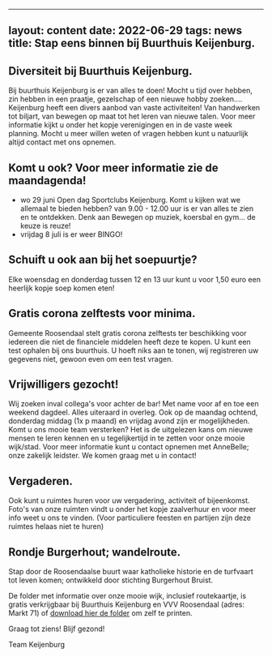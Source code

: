 
---
layout: content
date: 2022-06-29
tags: news
title: Stap eens binnen bij Buurthuis Keijenburg.
---
## Diversiteit bij Buurthuis Keijenburg.

Bij buurthuis Keijenburg is er van alles te doen!
Mocht u tijd over hebben, zin hebben in een praatje, gezelschap of een nieuwe hobby zoeken....
Keijenburg heeft een divers aanbod van vaste activiteiten! Van handwerken tot biljart, van bewegen op maat tot het leren van nieuwe talen.
Voor meer informatie kijkt u onder het kopje verenigingen en in de vaste week planning.
Mocht u meer willen weten of vragen hebben kunt u natuurlijk altijd contact met ons opnemen.

## Komt u ook? Voor meer informatie zie de maandagenda!
- wo 29 juni Open dag Sportclubs Keijenburg. Komt u kijken wat we allemaal te bieden hebben? van 9.00 - 12.00 uur 
  is er van alles te zien en te ontdekken. Denk aan Bewegen op muziek, koersbal en gym... de keuze is reuze!
- vrijdag 8 juli is er weer BINGO!

## Schuift u ook aan bij het soepuurtje?
Elke woensdag en donderdag tussen 12 en 13 uur kunt u voor 1,50 euro een heerlijk kopje soep komen eten!

## Gratis corona zelftests voor minima.
Gemeente Roosendaal stelt gratis corona zelftests ter beschikking voor iedereen die niet de financiele middelen heeft deze te kopen.
U kunt een test ophalen bij ons buurthuis. U hoeft niks aan te tonen, wij registreren uw gegevens niet, gewoon even om een test vragen.

## Vrijwilligers gezocht!
Wij zoeken inval collega's voor achter de bar! Met name voor af en toe een weekend dagdeel. Alles uiteraard in overleg.
Ook op de maandag ochtend, donderdag middag (1x p maand) en vrijdag avond zijn er mogelijkheden.
Komt u ons mooie team versterken? Het is de uitgelezen kans om nieuwe mensen te leren kennen en u tegelijkertijd in te zetten voor onze mooie wijk/stad.
Voor meer informatie kunt u contact opnemen met AnneBelle; onze zakelijk leidster. We komen graag met u in contact!

## Vergaderen.
Ook kunt u ruimtes huren voor uw vergadering, activiteit of bijeenkomst.
Foto's van onze ruimten vindt u onder het kopje zaalverhuur en voor meer info weet u ons te vinden.
(Voor particuliere feesten en partijen zijn deze ruimtes helaas niet te huren)

## Rondje Burgerhout; wandelroute.
Stap door de Roosendaalse buurt waar katholieke historie en de turfvaart tot leven komen; 
ontwikkeld door stichting Burgerhout Bruist.

De folder met informatie over onze mooie wijk, inclusief routekaartje, is gratis verkrijgbaar 
bij Buurthuis Keijenburg en VVV Roosendaal (adres: Markt 71) of [download hier de folder](/lib/files/rondje-burgerhout.pdf) om zelf te printen.


Graag tot ziens!
Blijf gezond!

Team Keijenburg


